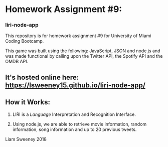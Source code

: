 # Homework Assignment #9:
### liri-node-app

This repository is for homework assignment #9 for University of Miami Coding Bootcamp. 

This game was built using the following: JavaScript, JSON and node.js and was made functional by calling upon the Twitter API, the Spotify API and the OMDB API.

## It's hosted online here: https://lsweeney15.github.io/liri-node-app/

## How it Works:
1. LIRI is a _Language_ Interpretation and Recognition Interface.

2. Using node.js, we are able to retrieve movie information, random information, song information and up to 20 previous tweets.

Liam Sweeney 2018
